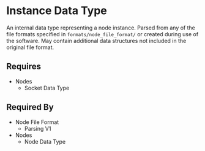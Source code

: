 # Instance Data Type

An internal data type representing a node instance. Parsed from any of the file formats specified in `formats/node_file_format/` or created during use of the software. May contain additional data structures not included in the original file format.

## Requires

- Nodes
    - Socket Data Type

## Required By

- Node File Format
    - Parsing V1
- Nodes
    - Node Data Type
